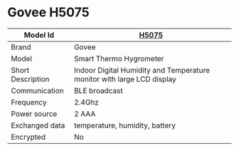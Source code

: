 # Govee H5075

|Model Id|[H5075](https://github.com/theengs/decoder/blob/development/src/devices/H5075_json.h)|
|-|-|
|Brand|Govee|
|Model|Smart Thermo Hygrometer|
|Short Description|Indoor Digital Humidity and Temperature monitor with large LCD display|
|Communication|BLE broadcast|
|Frequency|2.4Ghz|
|Power source|2 AAA|
|Exchanged data|temperature, humidity, battery|
|Encrypted|No|
